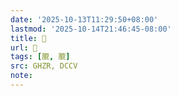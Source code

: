 ```yaml
---
date: '2025-10-13T11:29:50+08:00'
lastmod: '2025-10-14T21:46:45-08:00'
title: 󰣔
url: 󰣔
tags: [膍, 膍]
src: GHZR, DCCV
note:
---
```

